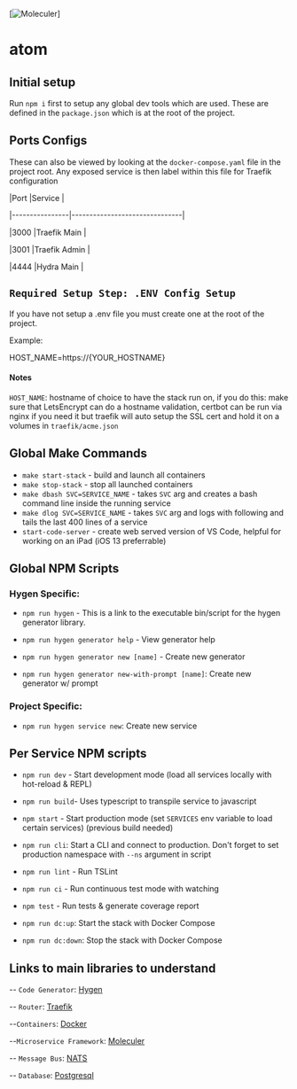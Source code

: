 
[![Moleculer](https://badgen.net/badge/Powered%20by/Moleculer/0e83cd)]

# atom

  

## Initial setup

  

Run `npm i` first to setup any global dev tools which are used. These are defined in the `package.json` which is at the root of the project.

  

## Ports Configs

  

These can also be viewed by looking at the `docker-compose.yaml` file in the project root. Any exposed service is then label within this file for Traefik configuration

  

|Port |Service |

|----------------|-------------------------------|

|3000 |Traefik Main |

|3001 |Traefik Admin |

|4444 |Hydra Main |

## `Required Setup Step: .ENV Config Setup`

  

If you have not setup a .env file you must create one at the root of the project.

  

Example:

  

HOST_NAME=https://{YOUR_HOSTNAME}

  

#### Notes

  

`HOST_NAME`: hostname of choice to have the stack run on, if you do this: make sure that LetsEncrypt can do a hostname validation, certbot can be run via nginx if you need it but traefik will auto setup the SSL cert and hold it on a volumes in `traefik/acme.json`

## Global Make Commands
- `make start-stack` - build and launch all containers
- `make stop-stack` - stop all launched containers
- `make dbash SVC=SERVICE_NAME` - takes `SVC` arg and creates a bash command line inside the running service
- `make dlog SVC=SERVICE_NAME` - takes `SVC` arg and logs with following and tails the last 400 lines of a service
- `start-code-server` - create web served version of VS Code, helpful for working on an iPad (iOS 13 preferrable)

## Global NPM Scripts

  

### Hygen Specific:

- `npm run hygen` - This is a link to the executable bin/script for the hygen generator library.

- `npm run hygen generator help` - View generator help

- `npm run hygen generator new [name]` - Create new generator

- `npm run hygen generator new-with-prompt [name]`: Create new generator w/ prompt

### Project Specific:

- `npm run hygen service new`: Create new service

  

## Per Service NPM scripts

- `npm run dev` - Start development mode (load all services locally with hot-reload & REPL)

  

- `npm run build`- Uses typescript to transpile service to javascript

  

- `npm start` - Start production mode (set `SERVICES` env variable to load certain services) (previous build needed)

  

- `npm run cli`: Start a CLI and connect to production. Don't forget to set production namespace with `--ns` argument in script

  

- `npm run lint` - Run TSLint

  

- `npm run ci` - Run continuous test mode with watching

  

- `npm test` - Run tests & generate coverage report

  

- `npm run dc:up`: Start the stack with Docker Compose

  

- `npm run dc:down`: Stop the stack with Docker Compose

  

## Links to main libraries to understand

  

-- `Code Generator`: [Hygen](https://www.hygen.io/)

-- `Router`: [Traefik](https://docs.traefik.io/)

--`Containers`: [Docker](https://docker.com/)

--`Microservice Framework`: [Moleculer](http://moleculer.services/)

-- `Message Bus`: [NATS](https://nats-io.github.io/docs/)

-- `Database`: [Postgresql](https://www.postgresql.org/)
